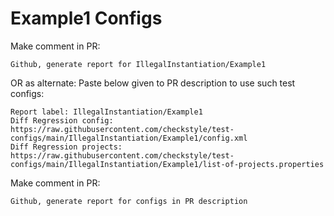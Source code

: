 # Example1 Configs
Make comment in PR:
```
Github, generate report for IllegalInstantiation/Example1
```
OR as alternate:
Paste below given to PR description to use such test configs:
```
Report label: IllegalInstantiation/Example1
Diff Regression config: https://raw.githubusercontent.com/checkstyle/test-configs/main/IllegalInstantiation/Example1/config.xml
Diff Regression projects: https://raw.githubusercontent.com/checkstyle/test-configs/main/IllegalInstantiation/Example1/list-of-projects.properties
```
Make comment in PR:
```
Github, generate report for configs in PR description
```
